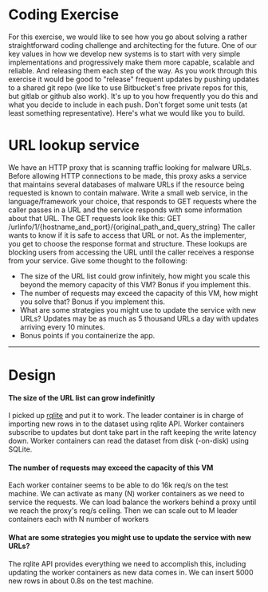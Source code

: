 
# Coding Exercise
For this exercise, we would like to see how you go about solving a rather straightforward coding challenge and
architecting for the future. One of our key values in how we develop new systems is to start with very simple
implementations and progressively make them more capable, scalable and reliable. And releasing them each step of
the way. As you work through this exercise it would be good to "release" frequent updates by pushing updates to a
shared git repo (we like to use Bitbucket's free private repos for this, but gitlab or github also work). It's up to you
how frequently you do this and what you decide to include in each push. Don't forget some unit tests (at least
something representative).
Here's what we would like you to build.
# URL lookup service
We have an HTTP proxy that is scanning traffic looking for malware URLs. Before allowing HTTP connections to be
made, this proxy asks a service that maintains several databases of malware URLs if the resource being requested is
known to contain malware.
Write a small web service, in the language/framework your choice, that responds to GET requests where the caller
passes in a URL and the service responds with some information about that URL. The GET requests look like this:
GET /urlinfo/1/{hostname_and_port}/{original_path_and_query_string}
The caller wants to know if it is safe to access that URL or not. As the implementer, you get to choose the response
format and structure. These lookups are blocking users from accessing the URL until the caller receives a response
from your service.
Give some thought to the following:

- The size of the URL list could grow infinitely, how might you scale this beyond the memory capacity of this
VM? Bonus if you implement this.
- The number of requests may exceed the capacity of this VM, how might you solve that? Bonus if you
implement this.
- What are some strategies you might use to update the service with new URLs? Updates may be as much as 5
thousand URLs a day with updates arriving every 10 minutes.
- Bonus points if you containerize the app.
---
# Design
#### The size of the URL list can grow indefinitly
I picked up [rqlite](https://github.com/rqlite/rqlite) and put it to work. The leader container is in charge of importing new rows in to the dataset using rqlite API. Worker containers subscribe to updates but dont take part in the raft keeping the write latency down. Worker containers can read the dataset from disk (-on-disk) using SQLite.
#### The number of requests may exceed the capacity of this VM
Each worker container seems to be able to do 16k req/s on the test machine. We can activate as many (N) worker containers as we need to service the requests. We can load balance the workers behind a proxy until we reach the proxy's req/s ceiling. Then we can scale out to M leader containers each with N number of workers
#### What are some strategies you might use to update the service with new URLs?
The rqlite API provides everything we need to accomplish this, including updating the worker containers as new data comes in. We can insert 5000 new rows in about 0.8s on the test machine.
